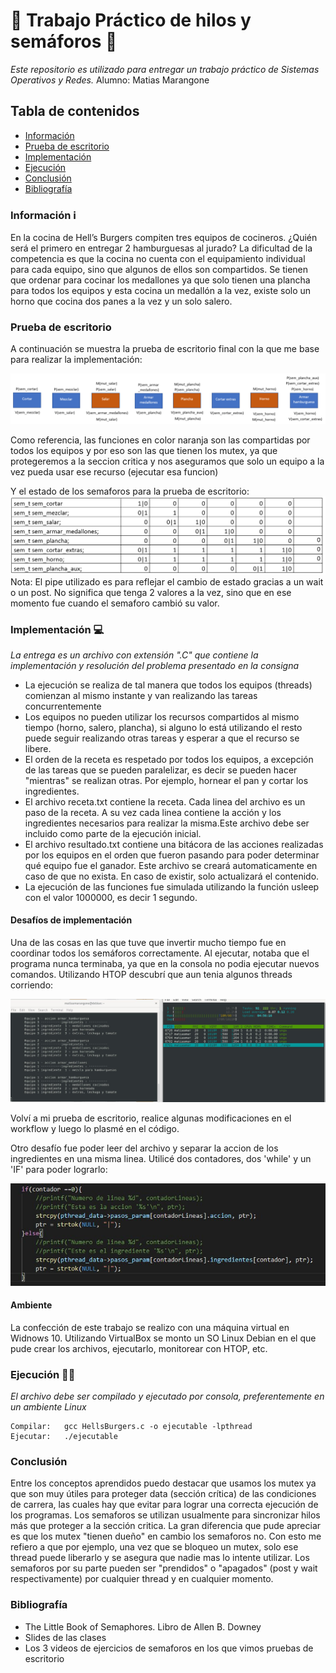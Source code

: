 # :traffic_light: Trabajo Práctico de hilos y semáforos :traffic_light:	

_Este repositorio es utilizado para entregar un trabajo práctico de Sistemas Operativos y Redes._
Alumno: Matias Marangone

## Tabla de contenidos
* [Información](#info)  
* [Prueba de escritorio](#prueba)
* [Implementación](#implementacion)  
* [Ejecución](#ejecucion)
* [Conclusión](#conclusion)  
* [Bibliografía](#bibliografia)  
  

<a name="info"/>

### Información :information_source:
En la cocina de Hell’s Burgers compiten tres equipos de cocineros. ¿Quién será el primero en entregar 2 hamburguesas al jurado?
La dificultad de la competencia es que la cocina no cuenta con el equipamiento individual para cada equipo, sino que algunos de ellos son compartidos. Se tienen que ordenar para
cocinar los medallones ya que solo tienen una plancha para todos los equipos y esta cocina un medallón a la vez, existe solo un horno que cocina dos panes a la vez y un solo salero.

<a name="prueba"/>

### Prueba de escritorio
A continuación se muestra la prueba de escritorio final con la que me base para realizar la implementación:

![semaforo1](/images/semaphorestp.png)

Como referencia, las funciones en color naranja son las compartidas por todos los equipos y por eso son las que tienen los mutex, ya que protegeremos a la seccion critica y nos aseguramos que solo un equipo a la vez pueda usar ese recurso (ejecutar esa funcion)

Y el estado de los semaforos para la prueba de escritorio:
![semaforo2](/images/semaphorestp2.png)
Nota: El pipe utilizado es para reflejar el cambio de estado gracias a un wait o un post. No significa que tenga 2 valores a la vez, sino que en ese momento fue cuando el semaforo cambió su valor.

<a name="implementacion"/>

### Implementación :computer:	
_La entrega es un archivo con extensión ".C" que contiene la implementación y resolución del problema presentado en la consigna_

* La ejecución se realiza de tal manera que todos los equipos (threads) comienzan al mismo instante y van realizando las tareas concurrentemente
* Los equipos no pueden utilizar los recursos compartidos al mismo tiempo (horno, salero, plancha), si alguno lo está utilizando el resto puede seguir realizando otras tareas y esperar a que el recurso se libere.
* El orden de la receta es respetado por todos los equipos, a excepción de las tareas que se pueden paralelizar, es decir se pueden hacer "mientras" se realizan otras. Por ejemplo, hornear el pan y cortar los ingredientes.
* El archivo receta.txt contiene la receta. Cada linea del archivo es un paso de la receta. A su vez cada linea contiene la acción y los ingredientes necesarios para realizar la misma.Este archivo debe ser incluido como parte de la ejecución inicial.
* El archivo resultado.txt contiene una bitácora de las acciones realizadas por los equipos en el orden que fueron pasando para poder determinar qué equipo fue el ganador. Este archivo se creará automaticamente en caso de que no exista. En caso de existir, solo actualizará el contenido.
* La ejecución de las funciones fue simulada utilizando la función usleep con el valor 1000000, es decir 1 segundo.

#### Desafíos de implementación
Una de las cosas en las que tuve que invertir mucho tiempo fue en coordinar todos los semáforos correctamente. Al ejecutar, notaba que el programa nunca terminaba, ya que en la consola no podia ejecutar nuevos comandos. Utilizando HTOP descubrí que aun tenia algunos threads corriendo:

![semaforo3](/images/semaphore3.jpg)

Volví a mi prueba de escritorio, realice algunas modificaciones en el workflow y luego lo plasmé en el código.

Otro desafío fue poder leer del archivo y separar la accion de los ingredientes en una misma linea. Utilicé dos contadores, dos 'while' y un 'IF' para poder lograrlo:

![semaforo4](/images/semaphore4.jpg)


<a name="ejecucion"/>

#### Ambiente
La confección de este trabajo se realizo con una máquina virtual en Widnows 10. Utilizando VirtualBox se monto un SO Linux Debian en el que pude crear los archivos, ejecutarlo, monitorear con HTOP, etc.

### Ejecución :man_technologist:	
_El archivo debe ser compilado y ejecutado por consola, preferentemente en un ambiente Linux_
```
Compilar:   gcc HellsBurgers.c -o ejecutable -lpthread
Ejecutar:   ./ejecutable
```
<a name="conclusion"/>

### Conclusión
Entre los conceptos aprendidos puedo destacar que usamos los mutex ya que son muy útiles para proteger data (sección crítica) de las condiciones de carrera, las cuales hay que evitar para lograr una correcta ejecución de los programas.
Los semaforos se utilizan usualmente para sincronizar hilos más que proteger a la sección critica.
La gran diferencia que pude apreciar es que los mutex "tienen dueño" en cambio los semaforos no. Con esto me refiero a que por ejemplo, una vez que se bloqueo un mutex, solo ese thread puede liberarlo y se asegura que nadie mas lo intente utilizar. Los semaforos por su parte pueden ser "prendidos" o "apagados" (post y wait respectivamente) por cualquier thread y en cualquier momento.

<a name="bibliografia"/>

### Bibliografía
* The Little Book of Semaphores. Libro de Allen B. Downey
* Slides de las clases
* Los 3 videos de ejercicios de semaforos en los que vimos pruebas de escritorio
